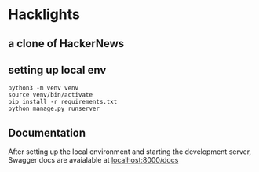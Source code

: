 # Hacklights

## a clone of HackerNews

## setting up local env
```
python3 -m venv venv
source venv/bin/activate
pip install -r requirements.txt
python manage.py runserver
```

## Documentation
After setting up the local environment and starting the development server, Swagger docs are avaialable at [localhost:8000/docs](localhost:8000/docs)